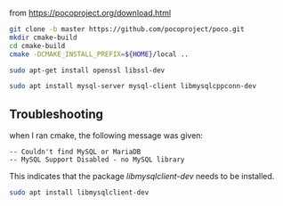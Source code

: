 
from https://pocoproject.org/download.html

```bash
git clone -b master https://github.com/pocoproject/poco.git
mkdir cmake-build
cd cmake-build
cmake -DCMAKE_INSTALL_PREFIX=${HOME}/local ..
```



```bash
sudo apt-get install openssl libssl-dev
```
  
```bash
sudo apt install mysql-server mysql-client libmysqlcppconn-dev
```

## Troubleshooting

when I ran cmake, the following message was given:

```
-- Couldn't find MySQL or MariaDB
-- MySQL Support Disabled - no MySQL library
```
This indicates that the package *libmysqlclient-dev* needs to be installed. 

```bash
sudo apt install libmysqlclient-dev
```
